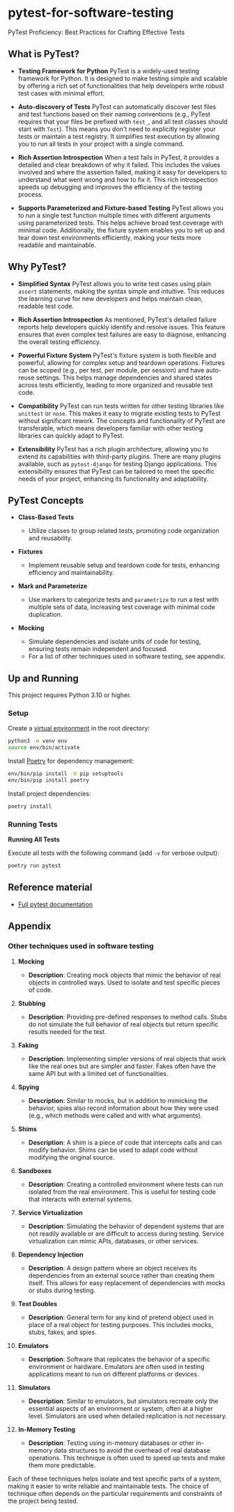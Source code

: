 # pytest-for-software-testing

PyTest Proficiency: Best Practices for Crafting Effective Tests

## What is PyTest?

- **Testing Framework for Python**
  PyTest is a widely-used testing framework for Python. It is designed to make testing simple and scalable by offering a
  rich set of functionalities that help developers write robust test cases with minimal effort.

- **Auto-discovery of Tests**
  PyTest can automatically discover test files and test functions based on their naming conventions (e.g., PyTest
  requires that your files be prefixed with `test_`, and all test classes should start with `Test`). This means you
  don't need to explicitly register your tests or maintain a test registry. It simplifies test execution by allowing you
  to run all tests in your project with a single command.

- **Rich Assertion Introspection**
  When a test fails in PyTest, it provides a detailed and clear breakdown of why it failed. This includes the values
  involved and where the assertion failed, making it easy for developers to understand what went wrong and how to fix
  it. This rich introspection speeds up debugging and improves the efficiency of the testing process.

- **Supports Parameterized and Fixture-based Testing**
  PyTest allows you to run a single test function multiple times with different arguments using parameterized tests.
  This helps achieve broad test coverage with minimal code. Additionally, the fixture system enables you to set up and
  tear down test environments efficiently, making your tests more readable and maintainable.

## Why PyTest?

- **Simplified Syntax**
  PyTest allows you to write test cases using plain `assert` statements, making the syntax simple and intuitive. This
  reduces the learning curve for new developers and helps maintain clean, readable test code.

- **Rich Assertion Introspection**
  As mentioned, PyTest's detailed failure reports help developers quickly identify and resolve issues. This feature
  ensures that even complex test failures are easy to diagnose, enhancing the overall testing efficiency.

- **Powerful Fixture System**
  PyTest's fixture system is both flexible and powerful, allowing for complex setup and teardown operations. Fixtures
  can be scoped (e.g., per test, per module, per session) and have auto-reuse settings. This helps manage dependencies
  and shared states across tests efficiently, leading to more organized and reusable test code.

- **Compatibility**
  PyTest can run tests written for other testing libraries like `unittest` or `nose`. This makes it easy to migrate
  existing tests to PyTest without significant rework. The concepts and functionality of PyTest are transferable, which
  means developers familiar with other testing libraries can quickly adapt to PyTest.

- **Extensibility**
  PyTest has a rich plugin architecture, allowing you to extend its capabilities with third-party plugins. There are
  many plugins available, such as `pytest-django` for testing Django applications. This extensibility ensures that
  PyTest can be tailored to meet the specific needs of your project, enhancing its functionality and adaptability.

## PyTest Concepts

- **Class-Based Tests**
    - Utilize classes to group related tests, promoting code organization and reusability.

- **Fixtures**
    - Implement reusable setup and teardown code for tests, enhancing efficiency and maintainability.

- **Mark and Parameterize**
    - Use markers to categorize tests and `parametrize` to run a test with multiple sets of data, increasing test
      coverage with minimal code duplication.

- **Mocking**
    - Simulate dependencies and isolate units of code for testing, ensuring tests remain independent and focused.
    - For a list of other techniques used in software testing, see appendix.

## Up and Running

This project requires Python 3.10 or higher.

### Setup

Create a [virtual environment](https://docs.python.org/3/library/venv.html) in the root directory:

```sh
python3 -m venv env
source env/bin/activate
```

Install [Poetry](https://python-poetry.org/docs/cli/) for dependency management:

```sh
env/bin/pip install -U pip setuptools
env/bin/pip install poetry  
```

Install project dependencies:

```sh
poetry install
```

### Running Tests

**Running All Tests**

Execute all tests with the following command (add `-v` for verbose output):

```sh
poetry run pytest
```

## Reference material

* [Full pytest documentation](https://docs.pytest.org/en/7.4.x/contents.html)

## Appendix

### Other techniques used in software testing

1. **Mocking**
    - **Description**: Creating mock objects that mimic the behavior of real objects in controlled ways. Used to isolate
      and test specific pieces of code.

2. **Stubbing**
    - **Description**: Providing pre-defined responses to method calls. Stubs do not simulate the full behavior of real
      objects but return specific results needed for the test.

3. **Faking**
    - **Description**: Implementing simpler versions of real objects that work like the real ones but are simpler and
      faster. Fakes often have the same API but with a limited set of functionalities.

4. **Spying**
    - **Description**: Similar to mocks, but in addition to mimicking the behavior, spies also record information about
      how they were used (e.g., which methods were called and with what arguments).

5. **Shims**
    - **Description**: A shim is a piece of code that intercepts calls and can modify behavior. Shims can be used to
      adapt code without modifying the original source.

6. **Sandboxes**
    - **Description**: Creating a controlled environment where tests can run isolated from the real environment. This is
      useful for testing code that interacts with external systems.

7. **Service Virtualization**
    - **Description**: Simulating the behavior of dependent systems that are not readily available or are difficult to
      access during testing. Service virtualization can mimic APIs, databases, or other services.

8. **Dependency Injection**
    - **Description**: A design pattern where an object receives its dependencies from an external source rather than
      creating them itself. This allows for easy replacement of dependencies with mocks or stubs during testing.

9. **Test Doubles**
    - **Description**: General term for any kind of pretend object used in place of a real object for testing purposes.
      This includes mocks, stubs, fakes, and spies.

10. **Emulators**
    - **Description**: Software that replicates the behavior of a specific environment or hardware. Emulators are often
      used in testing applications meant to run on different platforms or devices.

11. **Simulators**
    - **Description**: Similar to emulators, but simulators recreate only the essential aspects of an environment or
      system, often at a higher level. Simulators are used when detailed replication is not necessary.

12. **In-Memory Testing**
    - **Description**: Testing using in-memory databases or other in-memory data structures to avoid the overhead of
      real database operations. This technique is often used to speed up tests and make them more predictable.

Each of these techniques helps isolate and test specific parts of a system, making it easier to write reliable and
maintainable tests. The choice of technique often depends on the particular requirements and constraints of the project
being tested.